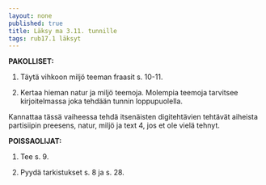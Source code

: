 ```yaml
---
layout: none
published: true
title: Läksy ma 3.11. tunnille
tags: rub17.1 läksyt
---
```

**PAKOLLISET:**

1. Täytä vihkoon miljö teeman fraasit s. 10-11.

2. Kertaa hieman natur ja miljö teemoja. Molempia teemoja tarvitsee kirjoitelmassa joka tehdään tunnin loppupuolella.

Kannattaa tässä vaiheessa tehdä itsenäisten digitehtävien tehtävät aiheista partisiipin preesens, natur, miljö ja text 4, jos et ole vielä tehnyt.

**POISSAOLIJAT:**

1. Tee s. 9.

2. Pyydä tarkistukset s. 8 ja s. 28.
